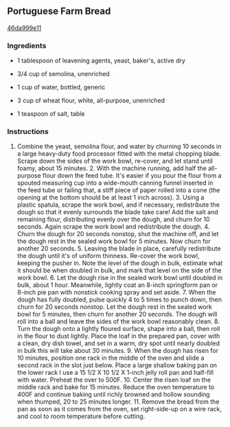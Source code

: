 ## Portuguese Farm Bread

[46da999e11](http://www.epicurious.com/recipes/food/views/portuguese-farm-bread-232275)

### Ingredients

 - 1 tablespoon of leavening agents, yeast, baker's, active dry

 - 3/4 cup of semolina, unenriched

 - 1 cup of water, bottled, generic

 - 3 cup of wheat flour, white, all-purpose, unenriched

 - 1 teaspoon of salt, table

### Instructions

1. Combine the yeast, semolina flour, and water by churning 10 seconds in a large heavy-duty food processor fitted with the metal chopping blade. Scrape down the sides of the work bowl, re-cover, and let stand until foamy, about 15 minutes. 2. With the machine running, add half the all-purpose flour down the feed tube. It's easier if you pour the flour from a spouted measuring cup into a wide-mouth canning funnel inserted in the feed tube or failing that, a stiff piece of paper rolled into a cone (the opening at the bottom should be at least 1 inch across). 3. Using a plastic spatula, scrape the work bowl, and if necessary, redistribute the dough so that it evenly surrounds the blade take care! Add the salt and remaining flour, distributing evenly over the dough, and churn for 10 seconds. Again scrape the work bowl and redistribute the dough. 4. Churn the dough for 20 seconds nonstop, shut the machine off, and let the dough rest in the sealed work bowl for 5 minutes. Now churn for another 20 seconds. 5. Leaving the blade in place, carefully redistribute the dough until it's of uniform thinness. Re-cover the work bowl, keeping the pusher in. Note the level of the dough in bulk, estimate what it should be when doubled in bulk, and mark that level on the side of the work bowl. 6. Let the dough rise in the sealed work bowl until doubled in bulk, about 1 hour. Meanwhile, lightly coat an 8-inch springform pan or 8-inch pie pan with nonstick cooking spray and set aside. 7. When the dough has fully doubled, pulse quickly 4 to 5 times to punch down, then churn for 20 seconds nonstop. Let the dough rest in the sealed work bowl for 5 minutes, then churn for another 20 seconds. The dough will roll into a ball and leave the sides of the work bowl reasonably clean. 8. Turn the dough onto a lightly floured surface, shape into a ball, then roll in the flour to dust lightly. Place the loaf in the prepared pan, cover with a clean, dry dish towel, and set in a warm, dry spot until nearly doubled in bulk this will take about 30 minutes. 9. When the dough has risen for 10 minutes, position one rack in the middle of the oven and slide a second rack in the slot just below. Place a large shallow baking pan on the lower rack I use a 15 1/2 X 10 1/2 X 1-inch jelly roll pan and half-fill with water. Preheat the over to 500F. 10. Center the risen loaf on the middle rack and bake for 15 minutes. Reduce the oven temperature to 400F and continue baking until richly browned and hollow sounding when thumped, 20 to 25 minutes longer. 11. Remove the bread from the pan as soon as it comes from the oven, set right-side-up on a wire rack, and cool to room temperature before cutting.
